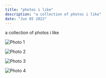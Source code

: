 ```yaml
---
title: "photos i like"
description: "a collection of photos i like"
date: "Jun 05 2022"
---
```


a collection of photos i like

![Photo 1](/film01/3028-19-min.jpg)

![Photo 2](/film01/2892-02-min.jpg)

![Photo 3](/film01/2894-07-min.jpg)

![Photo 4](/film01/3963-03-min.jpg)
